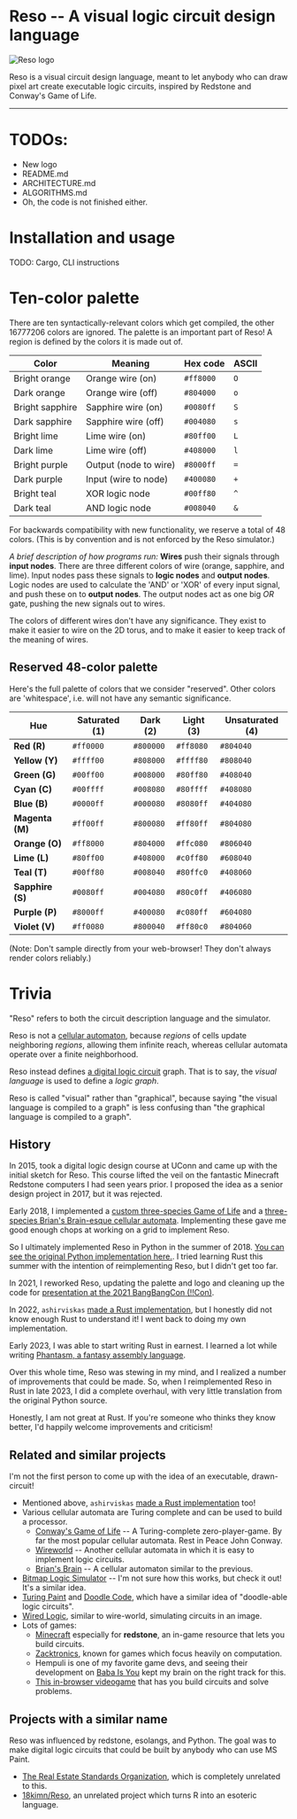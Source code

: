 # Reso -- A visual logic circuit design language

![Reso logo](./docs/reso_logo.gif)

Reso is a visual circuit design language, meant to let anybody who can draw pixel art create executable logic circuits, inspired by Redstone and Conway's Game of Life.



---

# TODOs:

- New logo
- README.md
- ARCHITECTURE.md
- ALGORITHMS.md
- Oh, the code is not finished either.


# Installation and usage

TODO: Cargo, CLI instructions



# Ten-color palette

There are ten syntactically-relevant colors which get compiled, the other 16777206 colors are ignored.  The palette is an important part of Reso! A region is defined by the colors it is made out of.


| Color          | Meaning               | Hex code       | ASCII |
| ---            | ---                   | ---            | --- |
| Bright orange  | Orange wire (on)      | ```#ff8000```  | `O` |
| Dark  orange   | Orange wire (off)     | ```#804000```  | `o` |
| Bright sapphire| Sapphire wire (on)    | ```#0080ff```  | `S` |
| Dark sapphire  | Sapphire wire (off)   | ```#004080```  | `s` |
| Bright lime    | Lime wire (on)        | ```#80ff00```  | `L` |
| Dark lime      | Lime wire (off)       | ```#408000```  | `l` |
| Bright purple  | Output (node to wire) | ```#8000ff```  | `=` |
| Dark purple    | Input (wire to node)  | ```#400080```  | `+` |
| Bright teal    | XOR logic node        | ```#00ff80```  | `^` |
| Dark teal      | AND logic node        | ```#008040```  | `&` |

For backwards compatibility with new functionality, we reserve a total of 48 colors. (This is by convention and is not enforced by the Reso simulator.)

*A brief description of how programs run:* **Wires** push their signals through **input nodes**. There are three different colors of wire (orange, sapphire, and lime). Input nodes pass these signals to **logic nodes** and **output nodes**. Logic nodes are used to calculate the 'AND' or 'XOR' of every input signal, and push these on to **output nodes**. The output nodes act as one big *OR* gate, pushing the new signals out to wires.

The colors of different wires don't have any significance. They exist to make it easier to wire on the 2D torus, and to make it easier to keep track of the meaning of wires.

## Reserved 48-color palette
Here's the full palette of colors that we consider "reserved". Other colors are 'whitespace', i.e. will not have any semantic significance.

| Hue               | Saturated (1) | Dark (2)      | Light (3)     | Unsaturated (4) |
| ---               | ---           | ---           | ---           | ---           |
| **Red (R)**       | ```#ff0000``` | ```#800000``` | ```#ff8080``` | ```#804040``` |
| **Yellow (Y)**    | ```#ffff00``` | ```#808000``` | ```#ffff80``` | ```#808040``` |
| **Green (G)**     | ```#00ff00``` | ```#008000``` | ```#80ff80``` | ```#408040``` |
| **Cyan (C)**      | ```#00ffff``` | ```#008080``` | ```#80ffff``` | ```#408080``` |
| **Blue (B)**      | ```#0000ff``` | ```#000080``` | ```#8080ff``` | ```#404080``` |
| **Magenta (M)**   | ```#ff00ff``` | ```#800080``` | ```#ff80ff``` | ```#804080``` |
| **Orange (O)**    | ```#ff8000``` | ```#804000``` | ```#ffc080``` | ```#806040``` |
| **Lime (L)**      | ```#80ff00``` | ```#408000``` | ```#c0ff80``` | ```#608040``` |
| **Teal (T)**      | ```#00ff80``` | ```#008040``` | ```#80ffc0``` | ```#408060``` |
| **Sapphire (S)**  | ```#0080ff``` | ```#004080``` | ```#80c0ff``` | ```#406080``` |
| **Purple (P)**    | ```#8000ff``` | ```#400080``` | ```#c080ff``` | ```#604080``` |
| **Violet (V)**    | ```#ff0080``` | ```#800040``` | ```#ff80c0``` | ```#804060``` |

(Note: Don't sample directly from your web-browser! They don't always render colors reliably.)

# Trivia

"Reso" refers to both the circuit description language and the simulator. 

Reso is not a [cellular automaton](https://en.wikipedia.org/wiki/Cellular_automaton), because *regions* of cells update neighboring *regions*, allowing them infinite reach, whereas cellular automata operate over a finite neighborhood.

Reso instead defines [a digital logic circuit](https://en.wikipedia.org/wiki/Logic_gate) graph. That is to say, the *visual language* is used to define a *logic graph*.

Reso is called "visual" rather than "graphical", because saying "the visual language is compiled to a graph" is less confusing than "the graphical language is compiled to a graph".

## History

In 2015, took a digital logic design course at UConn and came up with the initial sketch for Reso. This course lifted the veil on the fantastic Minecraft Redstone computers I had seen years prior. I proposed the idea as a senior design project in 2017, but it was rejected.

Early 2018, I implemented a [custom three-species Game of Life](https://github.com/lynnpepin/rgblife) and a [three-species Brian's Brain-esque cellular automata](https://github.com/lynnpepin/brainbow). Implementing these gave me good enough chops at working on a grid to implement Reso.

So I ultimately implemented Reso in Python in the summer of 2018. [You can see the original Python implementation here.](https://github.com/lynnpepin/reso). I tried learning Rust this summer with the intention of reimplementing Reso, but I didn't get too far.

In 2021, I reworked Reso, updating the palette and logo and cleaning up the code for [presentation at the 2021 BangBangCon (!!Con)](https://www.youtube.com/watch?v=2Mst6EWqQJc).

In 2022, `ashirviskas` [made a Rust implementation](https://github.com/ashirviskas/rust_reso/), but I honestly did not know enough Rust to understand it! I went back to doing my own implementation.

Early 2023, I was able to start writing Rust in earnest. I learned a lot while writing [Phantasm, a fantasy assembly language](https://github.com/lynnpepin/phantasm/).

Over this whole time, Reso was stewing in my mind, and I realized a number of improvements that could be made. So, when I reimplemented Reso in Rust in late 2023, I did a complete overhaul, with very little translation from the original Python source.

Honestly, I am not great at Rust. If you're someone who thinks they know better, I'd happily welcome improvements and criticism! 

## Related and similar projects

I'm not the first person to come up with the idea of an executable, drawn-circuit! 

- Mentioned above, `ashirviskas` [made a Rust implementation](https://github.com/ashirviskas/rust_reso/) too!
- Various cellular automata are Turing complete and can be used to build a processor.
  - [Conway's Game of Life](https://en.wikipedia.org/wiki/Conway%27s_Game_of_Life) -- A Turing-complete zero-player-game. By far the most popular cellular automata. Rest in Peace John Conway.
  - [Wireworld](https://en.wikipedia.org/wiki/Wireworld) -- Another cellular automata in which it is easy to implement logic circuits.
  - [Brian's Brain](https://en.wikipedia.org/wiki/Brian%27s_Brain) -- A cellular automaton similar to the previous.
- [Bitmap Logic Simulator](https://realhet.wordpress.com/2015/09/02/bitmap-logic-simulator/) -- I'm not sure how this works, but check it out! It's a similar idea.
- [Turing Paint](https://byronknoll.com/turing.html) and [Doodle Code](https://byronknoll.com/doodle.html), which have a similar idea of "doodle-able logic circuits".
- [Wired Logic](https://github.com/martinkirsche/wired-logic), similar to wire-world, simulating circuits in an image.
- Lots of games:
  - [Minecraft](https://minecraft.wiki/w/Redstone_circuits) especially for **redstone**, an in-game resource that lets you build circuits.
  - [Zacktronics](https://www.zachtronics.com/), known for games which focus heavily on computation.
  - Hempuli is one of my favorite game devs, and seeing their development on [Baba Is You](https://en.wikipedia.org/wiki/Baba_Is_You) kept my brain on the right track for this.
  - [This in-browser videogame](https://github.com/martinkirsche/wired-logic) that has you build circuits and solve problems.


## Projects with a similar name

Reso was influenced by redstone, esolangs, and Python. The goal was to make digital logic circuits that could be built by anybody who can use MS Paint.

- [The Real Estate Standards Organization](https://www.reso.org/), which is completely unrelated to this.
- [18kimn/Reso](https://github.com/18kimn/reso), an unrelated project which turns R into an esoteric language.